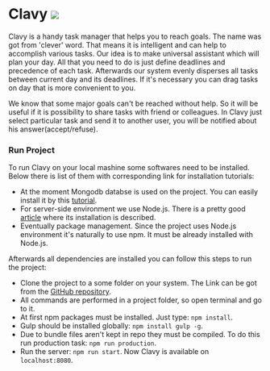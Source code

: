 # Clavy [![](https://travis-ci.org/atomiomi/clavy.svg?branch=master)](https://travis-ci.org/atomiomi/clavy/builds)

Clavy is a handy task manager that helps you to reach goals. The name was got from 'clever' word. That means it is intelligent and can help to accomplish various tasks. Our idea is to make universal assistant which will plan your day. All that you need to do is just define deadlines and precedence of each task. Afterwards our system evenly disperses all tasks between current day and its deadlines. If it's necessary you can drag tasks on day that is more convenient to you.

We know that some major goals can't be reached without help. So it will be useful if it is possibility to share tasks with friend or colleagues. In Clavy just select particular task and send it to another user, you will be notified about his answer(accept/refuse).

### Run Project
To run Clavy on your local mashine some softwares need to be installed. Below there is list of them with  corresponding link for installation tutorials:
* At the moment Mongodb databse is used on the project. You can easily install it by this [tutorial](http://docs.mongodb.org/manual/installation/). 
* For server-side environment we use Node.js. There is a pretty good [article](https://docs.npmjs.com/getting-started/installing-node) where its installation is described.
* Eventually package management. Since the project uses Node.js environment it's naturally to use npm. It must be already installed with Node.js.

Afterwards all dependencies are installed you can follow this steps to run the project:
* Clone the project to a some folder on your system. The Link can be got from the [GitHub repository](https://github.com/atomiomi/clavy).
* All commands are performed in a project folder, so open terminal and go to it.
* At first npm packages must be installed. Just type: `npm install`.
* Gulp should be installed globally: `npm install gulp -g`.
* Due to bundle files aren't kept in repo they must be compiled. To do this run production task: `npm run production`.
* Run the server: `npm run start`. Now Clavy is available on `localhost:8080`.

